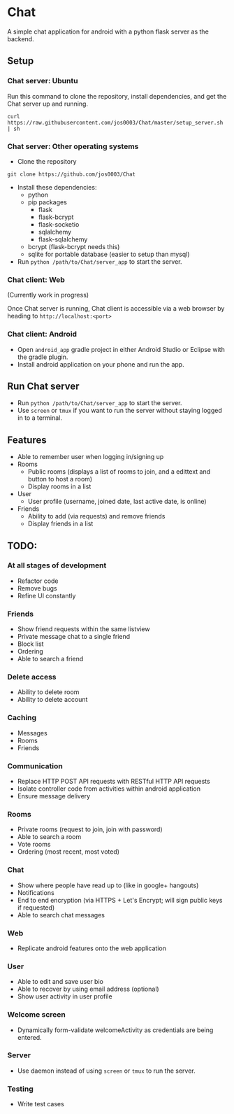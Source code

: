 # Chat
A simple chat application for android with a python flask server as the backend.

## Setup
### Chat server: Ubuntu
Run this command to clone the repository, install dependencies, and get the Chat server up and running.
```
curl https://raw.githubusercontent.com/jos0003/Chat/master/setup_server.sh | sh
```

### Chat server: Other operating systems
* Clone the repository
```
git clone https://github.com/jos0003/Chat
```
* Install these dependencies:
  * python
  * pip packages
    * flask
    * flask-bcrypt
    * flask-socketio
    * sqlalchemy
    * flask-sqlalchemy
  * bcrypt (flask-bcrypt needs this)
  * sqlite for portable database (easier to setup than mysql)
* Run `python /path/to/Chat/server_app` to start the server.

### Chat client: Web
(Currently work in progress)

Once Chat server is running, Chat client is accessible via a web browser by heading to `http://localhost:<port>`

### Chat client: Android 
* Open `android_app` gradle project in either Android Studio or Eclipse with the gradle plugin.
* Install android application on your phone and run the app.

## Run Chat server
* Run `python /path/to/Chat/server_app` to start the server.
 * Use `screen` or `tmux` if you want to run the server without staying logged in to a terminal.

## Features
* Able to remember user when logging in/signing up
* Rooms
  * Public rooms (displays a list of rooms to join, and a edittext and button to host a room)
  * Display rooms in a list
* User
  * User profile (username, joined date, last active date, is online)
* Friends
  * Ability to add (via requests) and remove friends
  * Display friends in a list

## TODO:

### At all stages of development
* Refactor code
* Remove bugs
* Refine UI constantly
### Friends
* Show friend requests within the same listview
* Private message chat to a single friend
* Block list
* Ordering
* Able to search a friend
### Delete access
* Ability to delete room
* Ability to delete account
### Caching 
* Messages
* Rooms
* Friends
### Communication
* Replace HTTP POST API requests with RESTful HTTP API requests
* Isolate controller code from activities within android application
* Ensure message delivery
### Rooms
* Private rooms (request to join, join with password)
* Able to search a room
* Vote rooms
* Ordering (most recent, most voted)
### Chat
* Show where people have read up to (like in google+ hangouts)
* Notifications
* End to end encryption (via HTTPS + Let's Encrypt; will sign public keys if requested)
* Able to search chat messages
### Web
* Replicate android features onto the web application
### User
* Able to edit and save user bio
* Able to recover by using email address (optional)
* Show user activity in user profile
### Welcome screen
* Dynamically form-validate welcomeActivity as credentials are being entered.
### Server
* Use daemon instead of using `screen` or `tmux` to run the server.
### Testing
* Write test cases
